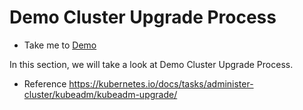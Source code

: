 # Demo Cluster Upgrade Process

  - Take me to [Demo](https://kodekloud.com/topic/demo-cluster-upgrade-2/)

  In this section, we will take a look at Demo Cluster Upgrade Process.

  - Reference https://kubernetes.io/docs/tasks/administer-cluster/kubeadm/kubeadm-upgrade/
